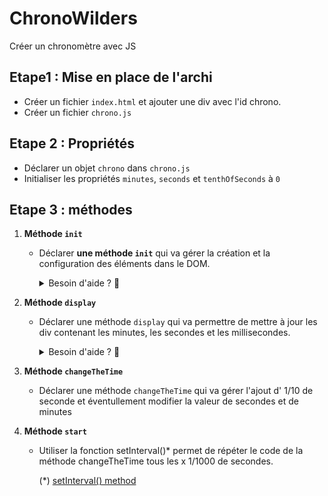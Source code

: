 # ChronoWilders

Créer un chronomètre avec JS

## Etape1 : Mise en place de l'archi

- Créer un fichier `index.html` et ajouter une div avec l'id chrono.
- Créer un fichier `chrono.js`

## Etape 2 : Propriétés

- Déclarer un objet `chrono` dans `chrono.js`
- Initialiser les propriétés `minutes`, `seconds` et `tenthOfSeconds` à `0`

## Etape 3 : méthodes

1.  **Méthode `init`**

    - Déclarer **une méthode `init`** qui va gérer la création et la configuration des éléments dans le DOM.

         <details>
         <summary>Besoin d'aide ? 🙂</summary>
         - Déclarer la méthode  dans l'objet chrono.

      > Exemple :

      ```js
      const chrono = {
        init: function () {},
      };
      ```

      - Cibler la div dans laquelle on va ajouter les éléments.
      - Créer et mettre en forme les 3 `div` : une pour les minutes, une pour les secondes et une pour les millisecondes.
      - Mettre en form les div précédemment crées.
      - Ajouter les propriètés de l'objet à l'intérieur du chaque div
      - Ajouter les élèments dans la div cible.
      </details>

2.  **Méthode `display`**

    - Déclarer une méthode `display` qui va permettre de mettre à jour les div contenant les minutes, les secondes et les millisecondes.
         <details>
         <summary>Besoin d'aide ? 🙂</summary>

           - Oops! le mot DRY ça vous parle ? 🤔

         </details>

3.  **Méthode `changeTheTime`**

    - Déclarer une méthode `changeTheTime` qui va gérer l'ajout d' 1/10 de seconde et éventullement modifier la valeur de secondes et de minutes

4.  **Méthode `start`**

    - Utiliser la fonction setInterval()\* permet de répéter le code de la méthode changeTheTime tous les x 1/1000 de secondes.

      (\*) [setInterval() method](https://developer.mozilla.org/en-US/docs/Web/API/setInterval)